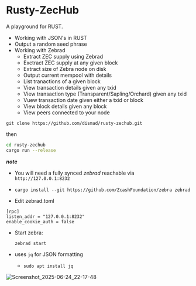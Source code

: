 # Rusty-ZecHub

A playground for RUST.

* Working with JSON's in RUST
* Output a random seed phrase
* Working with Zebrad
  * Extract ZEC supply using Zebrad
  * Exctract ZEC supply at any given block
  * Extract size of Zebra node on disk
  * Output current mempool with details
  * List tranactions of a given block
  * View transaction details given any txid
  * View transaction type (Transparent/Sapling/Orchard) given any txid
  * Vuew transaction date given either a txid or block
  * View block details given any block
  * View peers connected to your node

`git clone https://github.com/dismad/rusty-zechub.git`

then

```bash
cd rusty-zechub
cargo run --release
```
***note***

* You will need a fully synced *zebrad* reachable via `http://127.0.0.1:8232`
* `cargo install --git https://github.com/ZcashFoundation/zebra zebrad`

* Edit zebrad.toml 
```
[rpc]
listen_addr = "127.0.0.1:8232"
enable_cookie_auth = false
```
* Start zebra:
  
  `zebrad start`

* uses `jq` for JSON formatting
  * `sudo apt install jq`



![Screenshot_2025-06-24_22-17-48](https://github.com/user-attachments/assets/d42a4f69-c862-4db2-a8d7-04d4f417c6e0)


